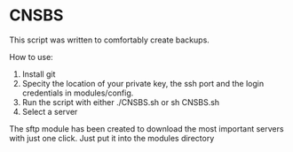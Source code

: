 # CNSBS
This script was written to comfortably create backups.

How to use:

1) Install git
2) Specity the location of your private key, the ssh port and the login credentials in modules/config.
3) Run the script with either ./CNSBS.sh or sh CNSBS.sh
4) Select a server

The sftp module has been created to download the most important servers with just one click.
Just put it into the modules directory

